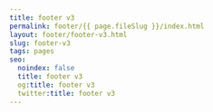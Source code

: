 ```yaml
---
title: footer v3
permalink: footer/{{ page.fileSlug }}/index.html
layout: footer/footer-v3.html
slug: footer-v3
tags: pages
seo:
  noindex: false
  title: footer v3
  og:title: footer v3
  twitter:title: footer v3
---
```



